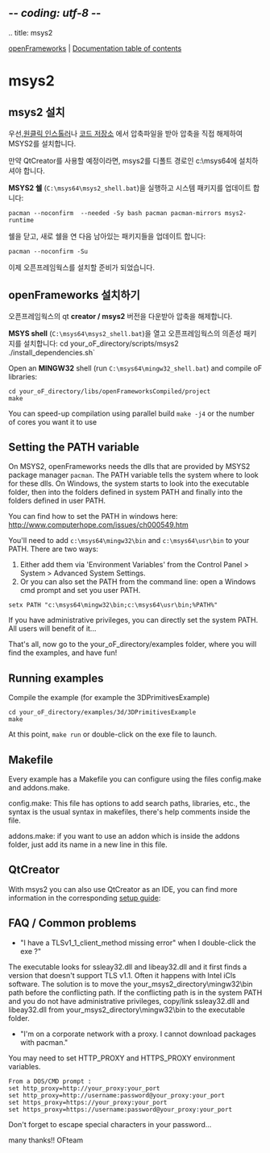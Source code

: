 ## -*- coding: utf-8 -*-
.. title: msys2

[openFrameworks](/) | [Documentation table of contents](table_of_contents.md)

msys2
=====

msys2 설치
----------------

우선,[원클릭 인스톨러](https://msys2.github.io/)나 [코드 저장소](http://sourceforge.net/projects/msys2/files/Base/x86_64/)
에서 압축파일을 받아 압축을 직접 해제하여 MSYS2를 설치합니다.

만약 QtCreator를 사용할 예정이라면, msys2를 디폴트 경로인 c:\msys64에 설치하셔야 합니다.

**MSYS2 쉘** (`C:\msys64\msys2_shell.bat`)을 실행하고 시스템 패키지를 업데이트 합니다:

    pacman --noconfirm  --needed -Sy bash pacman pacman-mirrors msys2-runtime
	
쉘을 닫고, 새로 쉘을 연 다음 남아있는 패키지들을 업데이트 합니다:

    pacman --noconfirm -Su

이제 오픈프레임웍스를 설치할 준비가 되었습니다.


openFrameworks 설치하기
-------------------------

오픈프레임웍스의 qt **creator / msys2** 버전을 다운받아 압축을 해제합니다.

**MSYS shell** (`C:\msys64\msys2_shell.bat`)을 열고 오픈프레임웍스의 의존성 패키지를 설치합니다:
    cd your_oF_directory/scripts/msys2
    ./install_dependencies.sh`
	
Open an **MINGW32** shell (run `C:\msys64\mingw32_shell.bat`) and compile oF libraries:

    cd your_oF_directory/libs/openFrameworksCompiled/project
    make

You can speed-up compilation using parallel build `make -j4` or the number of cores you want it to use


Setting the PATH variable
-------------------------
On MSYS2, openFrameworks needs the dlls that are provided by MSYS2 package manager `pacman`. The PATH variable tells the system where to look for these dlls. On Windows, the system starts to look into the executable folder, then into the folders defined in system PATH and finally into the folders defined in user PATH.

You can find how to set the PATH in windows here: http://www.computerhope.com/issues/ch000549.htm

You'll need to add `c:\msys64\mingw32\bin` and `c:\msys64\usr\bin` to your PATH. There are two ways:

1. Either add them via 'Environment Variables' from the Control Panel > System > Advanced System Settings.
2. Or you can also set the PATH from the command line: open a Windows cmd prompt and set you user PATH.
```
setx PATH "c:\msys64\mingw32\bin;c:\msys64\usr\bin;%PATH%"
```

If you have administrative privileges, you can directly set the system PATH. All users will benefit of it...

That's all, now go to the your_oF_directory/examples folder, where you will find 
the examples, and have fun! 

Running examples
----------------
Compile the example (for example the 3DPrimitivesExample)

    cd your_oF_directory/examples/3d/3DPrimitivesExample
    make

At this point, `make run` or  double-click on the exe file to launch. 


Makefile
--------

Every example has a Makefile you can configure using the files config.make
and addons.make.

config.make: This file has options to add search paths, libraries, etc., the 
syntax is the usual syntax in makefiles, there's help comments inside the file.

addons.make: if you want to use an addon which is inside the addons folder, just 
add its name in a new line in this file.

QtCreator
---------

With msys2 you can also use QtCreator as an IDE, you can find more information in the corresponding [setup guide](../qtcreator):

FAQ / Common problems
--------------------- 
- "I have a TLSv1_1_client_method missing error" when I double-click the exe ?"

The executable looks for ssleay32.dll and libeay32.dll and it first finds a version that doesn't support TLS v1.1. Often it happens with Intel iCls software. The solution is to move the your_msys2_directory\mingw32\bin path before the conflicting path. If the conflicting path is in the system PATH and you do not have administrative privileges, copy/link ssleay32.dll and libeay32.dll from your_msys2_directory\mingw32\bin to the executable folder.

- "I'm on a corporate network with a proxy. I cannot download packages with pacman."

You may need to set HTTP_PROXY and HTTPS_PROXY environment variables.

    From a DOS/CMD prompt :    
    set http_proxy=http://your_proxy:your_port
    set http_proxy=http://username:password@your_proxy:your_port
    set https_proxy=https://your_proxy:your_port
    set https_proxy=https://username:password@your_proxy:your_port
Don't forget to escape special characters in your password...



 

many thanks!! OFteam

